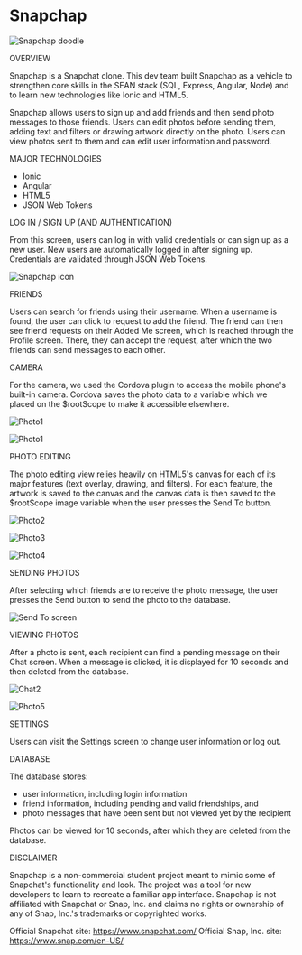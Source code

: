 # Snapchap
![Snapchap doodle](/snapchap/www/img/snapchap-doodle300.png?raw=true "Profile view image")

OVERVIEW

  Snapchap is a Snapchat clone. This dev team built Snapchap as a vehicle to strengthen core skills in the SEAN stack (SQL, Express, Angular, Node) and to learn new technologies like Ionic and HTML5.

  Snapchap allows users to sign up and add friends and then send photo messages to those friends. Users can edit photos before sending them, adding text and filters or drawing artwork directly on the photo. Users can view photos sent to them and can edit user information and password.



MAJOR TECHNOLOGIES
- Ionic
- Angular
- HTML5
- JSON Web Tokens


LOG IN / SIGN UP (AND AUTHENTICATION)

  From this screen, users can log in with valid credentials or can sign up as a new user. New users are automatically logged in after signing up. Credentials are validated through JSON Web Tokens.

  ![Snapchap icon](/snapchap/www/img/screenshots/login2.png?raw=true "LogInSignUp view icon")


FRIENDS

  Users can search for friends using their username. When a username is found, the user can click to request to add the friend. The friend can then see friend requests on their Added Me screen, which is reached through the Profile screen. There, they can accept the request, after which the two friends can send messages to each other.


CAMERA

  For the camera, we used the Cordova plugin to access the mobile phone's built-in camera. Cordova saves the photo data to a variable which we placed on the $rootScope to make it accessible elsewhere.

  ![Photo1](/snapchap/www/img/screenshots/snap1.png?raw=true "Snap1")

  ![Photo1](/snapchap/www/img/snap1.png?raw=true "Snap1")



PHOTO EDITING

  The photo editing view relies heavily on HTML5's canvas for each of its major features (text overlay, drawing, and filters). For each feature, the artwork is saved to the canvas and the canvas data is then saved to the $rootScope image variable when the user presses the Send To button.

  ![Photo2](/snapchap/www/img/screenshots/snap2.png?raw=true "Snap2")

  ![Photo3](/snapchap/www/img/screenshots/snap3.png?raw=true "Snap3")

  ![Photo4](/snapchap/www/img/screenshots/snap4.png?raw=true "Snap4")


SENDING PHOTOS

  After selecting which friends are to receive the photo message, the user presses the Send button to send the photo to the database.

  ![Send To screen](/snapchap/www/img/screenshots/sendto.png?raw=true "Send To view")


VIEWING PHOTOS

  After a photo is sent, each recipient can find a pending message on their Chat screen. When a message is clicked, it is displayed for 10 seconds and then deleted from the database.

  ![Chat2](/snapchap/www/img/screenshots/chat2.png?raw=true "Chat2")

  ![Photo5](/snapchap/www/img/screenshots/snap5.png?raw=true "Snap5")


SETTINGS

  Users can visit the Settings screen to change user information or log out.


DATABASE

  The database stores:
  - user information, including login information
  - friend information, including pending and valid friendships, and
  - photo messages that have been sent but not viewed yet by the recipient

  Photos can be viewed for 10 seconds, after which they are deleted from the database.


DISCLAIMER

  Snapchap is a non-commercial student project meant to mimic some of Snapchat's functionality and look. The project was a tool for new developers to learn to recreate a familiar app interface. Snapchap is not affiliated with Snapchat or Snap, Inc. and claims no rights or ownership of any of Snap, Inc.'s trademarks or copyrighted works.

  Official Snapchat site: https://www.snapchat.com/
  Official Snap, Inc. site: https://www.snap.com/en-US/

